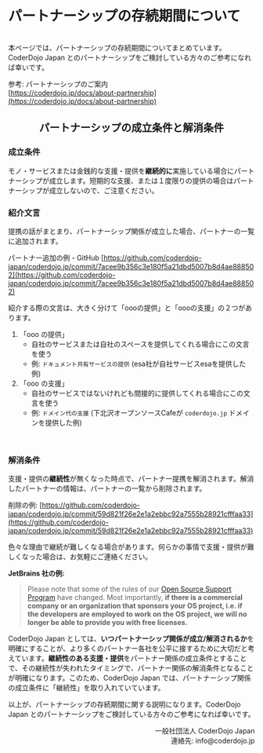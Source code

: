 # パートナーシップの存続期間について
<br>
本ページでは、パートナーシップの存続期間についてまとめています。CoderDojo Japan とのパートナーシップをご検討している方々のご参考になれば幸いです。

参考: パートナーシップのご案内   
[https://coderdojo.jp/docs/about-partnership](https://coderdojo.jp/docs/about-partnership)
<br>

<center><h2>パートナーシップの成立条件と解消条件</h2></center>

### 成立条件
モノ・サービスまたは金銭的な支援・提供を**継続的に**実施している場合にパートナーシップが成立します。短期的な支援、または１度限りの提供の場合はパートナーシップが成立しないので、ご注意ください。
<br>

### 紹介文言
提携の話がまとまり、パートナーシップ関係が成立した場合、パートナーの一覧に追加されます。

パートナー追加の例 - GitHub
[https://github.com/coderdojo-japan/coderdojo.jp/commit/7acee9b356c3e180f5a21dbd5007b8d4ae888502](https://github.com/coderdojo-japan/coderdojo.jp/commit/7acee9b356c3e180f5a21dbd5007b8d4ae888502)

紹介する際の文言は、大きく分けて「oooの提供」と「oooの支援」の２つがあります。

1. 「ooo の提供」
   - 自社のサービスまたは自社のスペースを提供してくれる場合にこの文言を使う
   - 例: `ドキュメント共有サービスの提供` (esa社が自社サービスesaを提供した例)
2. 「ooo の支援」
   - 自社のサービスではないけれども間接的に提供してくれる場合にこの文言を使う
   - 例: `ドメイン代の支援` (下北沢オープンソースCafeが `coderdojo.jp` ドメインを提供した例)
<br>

### 解消条件
支援・提供の**継続性**が無くなった時点で、パートナー提携を解消されます。解消したパートナーの情報は、パートナーの一覧から削除されます。

削除の例: [https://github.com/coderdojo-japan/coderdojo.jp/commit/59d821f26e2e1a2ebbc92a7555b28921cfffaa33](https://github.com/coderdojo-japan/coderdojo.jp/commit/59d821f26e2e1a2ebbc92a7555b28921cfffaa33)

色々な理由で継続が難しくなる場合があります。何らかの事情で支援・提供が難しくなった場合は、お気軽にご連絡ください。

**JetBrains 社の例:**

> Please note that some of the rules of our [Open Source Support Program](https://www.jetbrains.com/buy/opensource/) have changed. Most importantly, **if there is a commercial company or an organization that sponsors your OS project, i.e. if the developers are employed to work on the OS project, we will no longer be able to provide you with free licenses.**

CoderDojo Japan としては、**いつパートナーシップ関係が成立/解消されるか**を明確にすることが、より多くのパートナー各社を公平に接するために大切だと考えています。**継続性のある支援・提供**をパートナー関係の成立条件とすることで、その継続性が失われたタイミングで、パートナー関係の解消条件となることが明確になります。このため、CoderDojo Japan では、パートナーシップ関係の成立条件に「継続性」を取り入れていています。

以上が、パートナーシップの存続期間に関する説明になります。CoderDojo Japan とのパートナーシップをご検討している方々のご参考になれば幸いです。

<div align="right">
一般社団法人 CoderDojo Japan<br>
連絡先: info@coderdojo.jp
</div>


